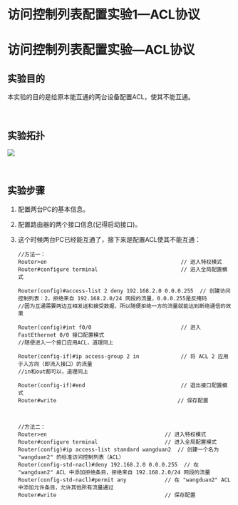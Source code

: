 # 访问控制列表配置实验1—ACL协议


# 访问控制列表配置实验—ACL协议

## 实验目的

本实验的目的是给原本能互通的两台设备配置ACL，使其不能互通。

​	

## 实验拓扑

![](https://pic.imgdb.cn/item/64ba35d51ddac507cc4fd3c5.jpg)

​	

## 实验步骤

1. 配置两台PC的基本信息。

2. 配置路由器的两个接口信息(记得启动接口)。

3. 这个时候两台PC已经能互通了，接下来是配置ACL使其不能互通：

   ```
   //方法一：
   Router>en                                          // 进入特权模式
   Router#configure terminal                          // 进入全局配置模式
   
   Router(config)#access-list 2 deny 192.168.2.0 0.0.0.255  // 创建访问控制列表：2，拒绝来自 192.168.2.0/24 网段的流量，0.0.0.255是反掩码
   //因为互通需要两边互相发送和接受数据，所以随便拒绝一方的流量就能达到断绝通信的效果
   
   Router(config)#int f0/0                            // 进入 FastEthernet 0/0 接口配置模式
   //随便进入一个接口应用ACL，道理同上
   
   Router(config-if)#ip access-group 2 in             // 将 ACL 2 应用于入方向（即流入接口）的流量
   //in和out都可以，道理同上
   
   Router(config-if)#end                              // 退出接口配置模式
   Router#write                                      // 保存配置
   
   
   
   //方法二：
   Router>en                                     // 进入特权模式
   Router#configure terminal                     // 进入全局配置模式
   Router(config)#ip access-list standard wangduan2  // 创建一个名为 "wangduan2" 的标准访问控制列表（ACL）
   Router(config-std-nacl)#deny 192.168.2.0 0.0.0.255  // 在 "wangduan2" ACL 中添加拒绝条目，拒绝来自 192.168.2.0/24 网段的流量
   Router(config-std-nacl)#permit any            // 在 "wangduan2" ACL 中添加允许条目，允许其他所有流量通过
   Router#write                                  // 保存配置
   ```

   

